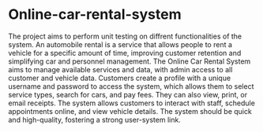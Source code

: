 # Online-car-rental-system
The project aims to perform unit testing on diffrent functionalities of the system. An automobile rental is a service that allows people to rent a vehicle for a specific amount of time, improving customer retention and simplifying car and personnel management. The Online Car Rental System aims to manage available services and data, with admin access to all customer and vehicle data. Customers create a profile with a unique username and password to access the system, which allows them to select service types, search for cars, and pay fees. They can also view, print, or email receipts. The system allows customers to interact with staff, schedule appointments online, and view vehicle details. The system should be quick and high-quality, fostering a strong user-system link.

